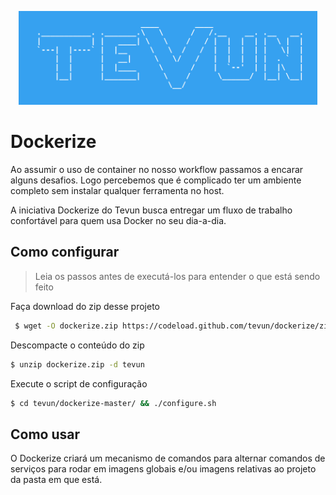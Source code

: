 <p align="center">
  <img 
    src="https://raw.githubusercontent.com/tevun/server/master/badge.png"
    height="150px"
    alt="logo"
  />
</p>

# Dockerize

Ao assumir o uso de container no nosso workflow passamos a encarar alguns desafios.
Logo percebemos que é complicado ter um ambiente completo sem instalar qualquer ferramenta no host.

A iniciativa Dockerize do Tevun busca entregar um fluxo de trabalho confortável para quem usa Docker no seu dia-a-dia.

## Como configurar

> Leia os passos antes de executá-los para entender o que está sendo feito

Faça download do zip desse projeto
```bash
 $ wget -O dockerize.zip https://codeload.github.com/tevun/dockerize/zip/master
```

Descompacte o conteúdo do zip
```bash
$ unzip dockerize.zip -d tevun
```

Execute o script de configuração
```bash
$ cd tevun/dockerize-master/ && ./configure.sh
```

## Como usar

O Dockerize criará um mecanismo de comandos para alternar comandos de serviços para rodar em imagens globais e/ou imagens relativas ao projeto da pasta em que está.